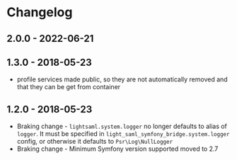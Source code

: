 # Changelog

## 2.0.0 - 2022-06-21

## 1.3.0 - 2018-05-23

* profile services made public, so they are not automatically removed and that they can be get from container

## 1.2.0 - 2018-05-23

* Braking change - `lightsaml.system.logger` no longer defaults to alias of `logger`. It must be specified in 
  `light_saml_symfony_bridge.system.logger` config, or otherwise it defaults to `Psr\Log\NullLogger` 
* Braking change - Minimum Symfony version supported moved to 2.7
